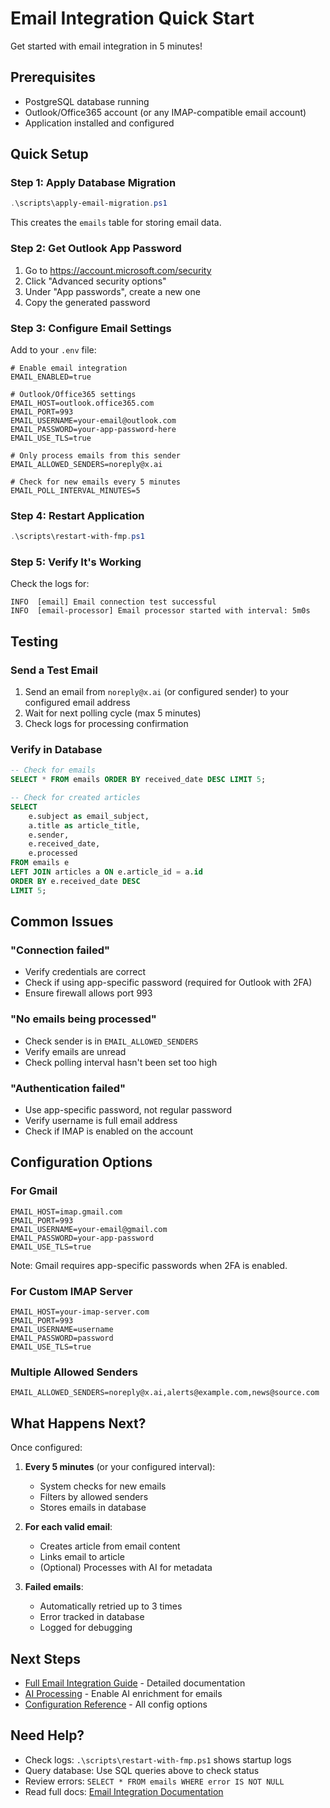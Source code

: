 # Email Integration Quick Start

Get started with email integration in 5 minutes!

## Prerequisites

- PostgreSQL database running
- Outlook/Office365 account (or any IMAP-compatible email account)
- Application installed and configured

## Quick Setup

### Step 1: Apply Database Migration

```powershell
.\scripts\apply-email-migration.ps1
```

This creates the `emails` table for storing email data.

### Step 2: Get Outlook App Password

1. Go to https://account.microsoft.com/security
2. Click "Advanced security options"
3. Under "App passwords", create a new one
4. Copy the generated password

### Step 3: Configure Email Settings

Add to your `.env` file:

```env
# Enable email integration
EMAIL_ENABLED=true

# Outlook/Office365 settings
EMAIL_HOST=outlook.office365.com
EMAIL_PORT=993
EMAIL_USERNAME=your-email@outlook.com
EMAIL_PASSWORD=your-app-password-here
EMAIL_USE_TLS=true

# Only process emails from this sender
EMAIL_ALLOWED_SENDERS=noreply@x.ai

# Check for new emails every 5 minutes
EMAIL_POLL_INTERVAL_MINUTES=5
```

### Step 4: Restart Application

```powershell
.\scripts\restart-with-fmp.ps1
```

### Step 5: Verify It's Working

Check the logs for:

```
INFO  [email] Email connection test successful
INFO  [email-processor] Email processor started with interval: 5m0s
```

## Testing

### Send a Test Email

1. Send an email from `noreply@x.ai` (or configured sender) to your configured email address
2. Wait for next polling cycle (max 5 minutes)
3. Check logs for processing confirmation

### Verify in Database

```sql
-- Check for emails
SELECT * FROM emails ORDER BY received_date DESC LIMIT 5;

-- Check for created articles
SELECT 
    e.subject as email_subject,
    a.title as article_title,
    e.sender,
    e.received_date,
    e.processed
FROM emails e
LEFT JOIN articles a ON e.article_id = a.id
ORDER BY e.received_date DESC
LIMIT 5;
```

## Common Issues

### "Connection failed"
- Verify credentials are correct
- Check if using app-specific password (required for Outlook with 2FA)
- Ensure firewall allows port 993

### "No emails being processed"
- Check sender is in `EMAIL_ALLOWED_SENDERS`
- Verify emails are unread
- Check polling interval hasn't been set too high

### "Authentication failed"
- Use app-specific password, not regular password
- Verify username is full email address
- Check if IMAP is enabled on the account

## Configuration Options

### For Gmail

```env
EMAIL_HOST=imap.gmail.com
EMAIL_PORT=993
EMAIL_USERNAME=your-email@gmail.com
EMAIL_PASSWORD=your-app-password
EMAIL_USE_TLS=true
```

Note: Gmail requires app-specific passwords when 2FA is enabled.

### For Custom IMAP Server

```env
EMAIL_HOST=your-imap-server.com
EMAIL_PORT=993
EMAIL_USERNAME=username
EMAIL_PASSWORD=password
EMAIL_USE_TLS=true
```

### Multiple Allowed Senders

```env
EMAIL_ALLOWED_SENDERS=noreply@x.ai,alerts@example.com,news@source.com
```

## What Happens Next?

Once configured:

1. **Every 5 minutes** (or your configured interval):
   - System checks for new emails
   - Filters by allowed senders
   - Stores emails in database

2. **For each valid email**:
   - Creates article from email content
   - Links email to article
   - (Optional) Processes with AI for metadata

3. **Failed emails**:
   - Automatically retried up to 3 times
   - Error tracked in database
   - Logged for debugging

## Next Steps

- [Full Email Integration Guide](./email-integration.md) - Detailed documentation
- [AI Processing](./ai-processing.md) - Enable AI enrichment for emails
- [Configuration Reference](../getting-started/quick-start.md) - All config options

## Need Help?

- Check logs: `.\scripts\restart-with-fmp.ps1` shows startup logs
- Query database: Use SQL queries above to check status
- Review errors: `SELECT * FROM emails WHERE error IS NOT NULL`
- Read full docs: [Email Integration Documentation](./email-integration.md)